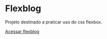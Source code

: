 # Flexblog

Projeto destinado a praticar uso do css flexbox.

<a href="#" target="_blank">Acessar flexblog</a>
